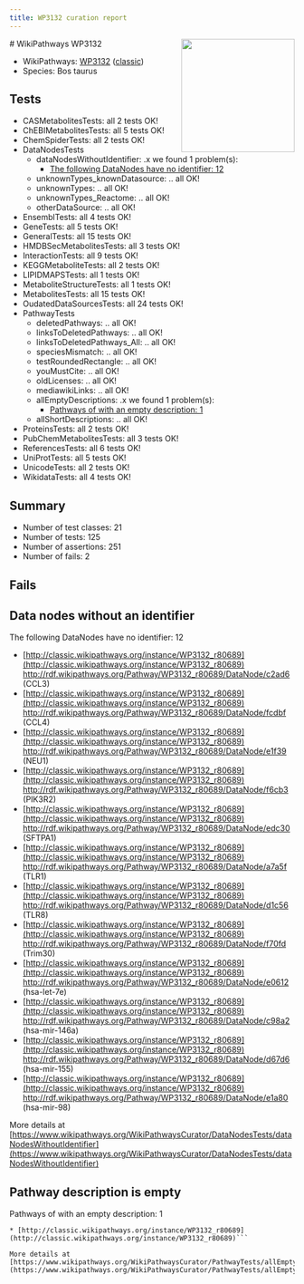 ```yaml
---
title: WP3132 curation report
---
```


<img style="float: right; width: 200px" src="https://upload.wikimedia.org/wikipedia/commons/thumb/8/83/Wplogo_with_text_500.png/640px-Wplogo_with_text_500.png" />
# WikiPathways WP3132

* WikiPathways: [WP3132](https://wikipathways.org/pathways/WP3132) ([classic](https://classic.wikipathways.org/instance/WP3132))
* Species: Bos taurus
## Tests
* CASMetabolitesTests: all 2 tests OK!
* ChEBIMetabolitesTests: all 5 tests OK!
* ChemSpiderTests: all 2 tests OK!
* DataNodesTests
    * dataNodesWithoutIdentifier: .x we found 1 problem(s):
        * [The following DataNodes have no identifier: 12](#8792c492)
    * unknownTypes_knownDatasource: .. all OK!
    * unknownTypes: .. all OK!
    * unknownTypes_Reactome: .. all OK!
    * otherDataSource: .. all OK!
* EnsemblTests: all 4 tests OK!
* GeneTests: all 5 tests OK!
* GeneralTests: all 15 tests OK!
* HMDBSecMetabolitesTests: all 3 tests OK!
* InteractionTests: all 9 tests OK!
* KEGGMetaboliteTests: all 2 tests OK!
* LIPIDMAPSTests: all 1 tests OK!
* MetaboliteStructureTests: all 1 tests OK!
* MetabolitesTests: all 15 tests OK!
* OudatedDataSourcesTests: all 24 tests OK!
* PathwayTests
    * deletedPathways: .. all OK!
    * linksToDeletedPathways: .. all OK!
    * linksToDeletedPathways_All: .. all OK!
    * speciesMismatch: .. all OK!
    * testRoundedRectangle: .. all OK!
    * youMustCite: .. all OK!
    * oldLicenses: .. all OK!
    * mediawikiLinks: .. all OK!
    * allEmptyDescriptions: .x we found 1 problem(s):
        * [Pathways of with an empty description: 1](#798a4967)
    * allShortDescriptions: .. all OK!
* ProteinsTests: all 2 tests OK!
* PubChemMetabolitesTests: all 3 tests OK!
* ReferencesTests: all 6 tests OK!
* UniProtTests: all 5 tests OK!
* UnicodeTests: all 2 tests OK!
* WikidataTests: all 4 tests OK!


## Summary

* Number of test classes: 21
* Number of tests: 125
* Number of assertions: 251
* Number of fails: 2

## Fails

<a name="8792c492" />

## Data nodes without an identifier

The following DataNodes have no identifier: 12

* [http://classic.wikipathways.org/instance/WP3132_r80689](http://classic.wikipathways.org/instance/WP3132_r80689) http://rdf.wikipathways.org/Pathway/WP3132_r80689/DataNode/c2ad6 (CCL3)
* [http://classic.wikipathways.org/instance/WP3132_r80689](http://classic.wikipathways.org/instance/WP3132_r80689) http://rdf.wikipathways.org/Pathway/WP3132_r80689/DataNode/fcdbf (CCL4)
* [http://classic.wikipathways.org/instance/WP3132_r80689](http://classic.wikipathways.org/instance/WP3132_r80689) http://rdf.wikipathways.org/Pathway/WP3132_r80689/DataNode/e1f39 (NEU1)
* [http://classic.wikipathways.org/instance/WP3132_r80689](http://classic.wikipathways.org/instance/WP3132_r80689) http://rdf.wikipathways.org/Pathway/WP3132_r80689/DataNode/f6cb3 (PIK3R2)
* [http://classic.wikipathways.org/instance/WP3132_r80689](http://classic.wikipathways.org/instance/WP3132_r80689) http://rdf.wikipathways.org/Pathway/WP3132_r80689/DataNode/edc30 (SFTPA1)
* [http://classic.wikipathways.org/instance/WP3132_r80689](http://classic.wikipathways.org/instance/WP3132_r80689) http://rdf.wikipathways.org/Pathway/WP3132_r80689/DataNode/a7a5f (TLR1)
* [http://classic.wikipathways.org/instance/WP3132_r80689](http://classic.wikipathways.org/instance/WP3132_r80689) http://rdf.wikipathways.org/Pathway/WP3132_r80689/DataNode/d1c56 (TLR8)
* [http://classic.wikipathways.org/instance/WP3132_r80689](http://classic.wikipathways.org/instance/WP3132_r80689) http://rdf.wikipathways.org/Pathway/WP3132_r80689/DataNode/f70fd (Trim30)
* [http://classic.wikipathways.org/instance/WP3132_r80689](http://classic.wikipathways.org/instance/WP3132_r80689) http://rdf.wikipathways.org/Pathway/WP3132_r80689/DataNode/e0612 (hsa-let-7e)
* [http://classic.wikipathways.org/instance/WP3132_r80689](http://classic.wikipathways.org/instance/WP3132_r80689) http://rdf.wikipathways.org/Pathway/WP3132_r80689/DataNode/c98a2 (hsa-mir-146a)
* [http://classic.wikipathways.org/instance/WP3132_r80689](http://classic.wikipathways.org/instance/WP3132_r80689) http://rdf.wikipathways.org/Pathway/WP3132_r80689/DataNode/d67d6 (hsa-mir-155)
* [http://classic.wikipathways.org/instance/WP3132_r80689](http://classic.wikipathways.org/instance/WP3132_r80689) http://rdf.wikipathways.org/Pathway/WP3132_r80689/DataNode/e1a80 (hsa-mir-98)


More details at [https://www.wikipathways.org/WikiPathwaysCurator/DataNodesTests/dataNodesWithoutIdentifier](https://www.wikipathways.org/WikiPathwaysCurator/DataNodesTests/dataNodesWithoutIdentifier)

<a name="798a4967" />

## Pathway description is empty

Pathways of with an empty description: 1
```
* [http://classic.wikipathways.org/instance/WP3132_r80689](http://classic.wikipathways.org/instance/WP3132_r80689)```

More details at [https://www.wikipathways.org/WikiPathwaysCurator/PathwayTests/allEmptyDescriptions](https://www.wikipathways.org/WikiPathwaysCurator/PathwayTests/allEmptyDescriptions)

